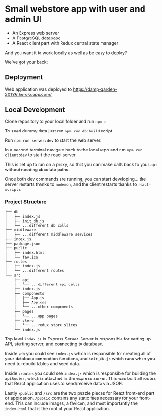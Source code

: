 # Small webstore app with user and admin UI

- An Express web server
- A PostgreSQL database
- A React client part with Redux central state manager

And you want it to work locally as well as be easy to deploy?

We've got your back:

## Deployment

Web application was deployed to https://damp-garden-20186.herokuapp.com/

## Local Development

Clone repository to your local folder and run `npm i`

To seed dummy data just run `npm run db:build` script

Run `npm run server:dev` to start the web server.

In a second terminal navigate back to the local repo and run `npm run client:dev` to start the react server.

This is set up to run on a proxy, so that you can make calls back to your `api` without needing absolute paths.

Once both dev commands are running, you can start developing... the server restarts thanks to `nodemon`, and the client restarts thanks to `react-scripts`.

### Project Structure

```bash
├── db
│   ├── index.js
│   ├── init_db.js
│   └── ...different db calls
├── middleware
│   ├── ...different middleware services
├── index.js
├── package.json
├── public
│   ├── index.html
│   └── fav.ico
├── routes
│   ├── index.js
│   └── ...different routes
└── src
    ├── api
    │   └── ...different api calls
    ├── index.js
    ├── components
    │   ├── App.js
    │   ├── App.css
    │   └── ...other components
    ├── pages
    │   └── ...app pages
    ├── store
    │   └── ...redux store slices
    └── index.js
```

Top level `index.js` is Express Server. Server is responsible for setting up API, starting server, and connecting to database.

Inside `/db` you could see `index.js` which is responsible for creating all of your database connection functions, and `init_db.js` which runs when you need to rebuild tables and seed data.

Inside `/routes` you could see `index.js` which is responsible for building the `apiRouter`, which is attached in the express server. This was built all routes that React application uses to send/receive data via JSON.

Lastly `/public` and `/src` are the two puzzle pieces for React front-end part of application. `/public` contains any static files necessary for your front-end. This can include images, a favicon, and most importantly the `index.html` that is the root of your React application.

